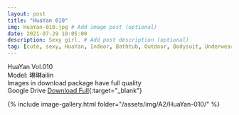 ```yaml
---
layout: post
title: "HuaYan 010"
img: HuaYan-010.jpg # Add image post (optional)
date: 2021-07-29 10:05:00
description: Sexy girl. # Add post description (optional)
tag: [cute, sexy, HuaYan, Indoor, Bathtub, Outdoor, Bodysuit, Underwear, Cosplay, Big Tits, Tattoo]
---
```

HuaYan Vol.010  
Model: 琳琳ailin    
Images in download package have full quality                    
Google Drive [Download Full](http://gestyy.com/eoAh0w){:target="_blank"}

{% include image-gallery.html folder="/assets/img/A2/HuaYan-010/" %}
